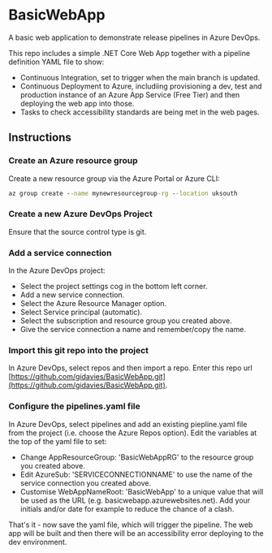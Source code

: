# BasicWebApp
A basic web application to demonstrate release pipelines in Azure DevOps.

This repo includes a simple .NET Core Web App together with a pipeline definition YAML file to show:

- Continuous Integration, set to trigger when the main branch is updated.
- Continuous Deployment to Azure, includiing provisioning a dev, test and production instance of an Azure App Service (Free Tier) and then deploying the web app into those.
- Tasks to check accessibility standards are being met in the web pages.

## Instructions

### Create an Azure resource group

Create a new resource group via the Azure Portal or Azure CLI:

```cmd
az group create --name mynewresourcegroup-rg --location uksouth
```
### Create a new Azure DevOps Project

Ensure that the source control type is git.

### Add a service connection

In the Azure DevOps project:
- Select the project settings cog in the bottom left corner. 
- Add a new service connection.
- Select the Azure Resource Manager option.
- Select Service principal (automatic).
- Select the subscription and resource group you created above.
- Give the service connection a name and remember/copy the name.

### Import this git repo into the project

In Azure DevOps, select repos and then import a repo. Enter this repo url [https://github.com/gidavies/BasicWebApp.git](https://github.com/gidavies/BasicWebApp.git).

### Configure the pipelines.yaml file

In Azure DevOps, select pipelines and add an existing piepline.yaml file from the project (i.e. choose the Azure Repos option). Edit the variables at the top of the yaml file to set:

- Change AppResourceGroup: 'BasicWebAppRG' to the resource group you created above.
- Edit AzureSub: 'SERVICECONNECTIONNAME' to use the name of the service connection you created above. 
- Customise WebAppNameRoot: 'BasicWebApp' to a unique value that will be used as the URL (e.g. basicwebapp.azurewebsites.net). Add your initials and/or date for example to reduce the chance of a clash.

That's it - now save the yaml file, which will trigger the pipeline. The web app will be built and then there will be an accessibility error deploying to the dev environment.